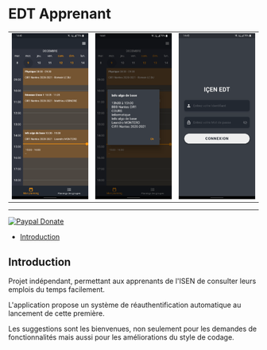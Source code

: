 # EDT Apprenant

<table style="border:none; margin:0; padding:0; background:none;"><tr>
<td> <img src="https://raw.githubusercontent.com/Sehnryr/edt-isen/master/assets/images/preview1.png" alt="Preview1" style="width: 250px;"/> </td>
<td> <img src="https://raw.githubusercontent.com/Sehnryr/edt-isen/master/assets/images/preview2.png" alt="Preview2" style="width: 250px;"/> </td>
<td> <img src="https://raw.githubusercontent.com/Sehnryr/edt-isen/master/assets/images/preview3.png" alt="Preview3" style="width: 250px;"/> </td>
</tr></table>

---

[![Paypal Donate](https://shields.io/badge/donate-Paypal.me-blue)](paypal.me/ynmls)

- [Introduction](https://github.com/Sehnryr/edt-isen#introduction)

## Introduction

Projet indépendant, permettant aux apprenants de l'ISEN de consulter leurs emplois du temps facilement.

L'application propose un système de réauthentification automatique au lancement de cette première.

Les suggestions sont les bienvenues, non seulement pour les demandes de fonctionnalités mais aussi pour les améliorations du style de codage.
